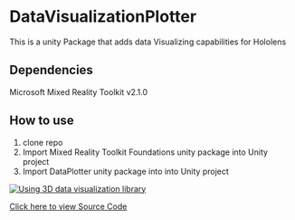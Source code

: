 # DataVisualizationPlotter
This is a unity Package that adds data Visualizing capabilities for Hololens 

## Dependencies
Microsoft Mixed Reality Toolkit v2.1.0

## How to use 
1) clone repo
2) Import Mixed Reality Toolkit Foundations unity package into Unity project
3) Import DataPlotter unity package into into Unity project

[![Using 3D data visualization library](https://i.ibb.co/yp0RFTh/https-i-ytimg-com-vi-c-Vw3d1-V7d-Sg-maxresdefault.jpg)](https://youtu.be/cVw3d1V7dSg "Using 3D data visualization library")

[Click here to view Source Code](https://github.com/jman19/MapModule/tree/master/Assets/DataPlot)
